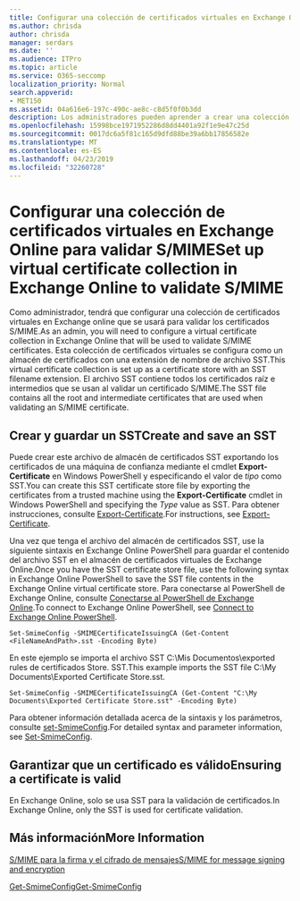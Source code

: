 ```yaml
---
title: Configurar una colección de certificados virtuales en Exchange Online para validar S/MIME
ms.author: chrisda
author: chrisda
manager: serdars
ms.date: ''
ms.audience: ITPro
ms.topic: article
ms.service: O365-seccomp
localization_priority: Normal
search.appverid:
- MET150
ms.assetid: 04a616e6-197c-490c-ae8c-c8d5f0f0b3dd
description: Los administradores pueden aprender a crear una colección de certificados virtuales que se usará para validar certificados S/MIME en Exchange Online.
ms.openlocfilehash: 15998bce1971952286d8dd4401a92f1e9e47c25d
ms.sourcegitcommit: 0017dc6a5f81c165d9dfd88be39a6bb17856582e
ms.translationtype: MT
ms.contentlocale: es-ES
ms.lasthandoff: 04/23/2019
ms.locfileid: "32260728"
---
```

# <a name="set-up-virtual-certificate-collection-in-exchange-online-to-validate-smime"></a><span data-ttu-id="3100e-103">Configurar una colección de certificados virtuales en Exchange Online para validar S/MIME</span><span class="sxs-lookup"><span data-stu-id="3100e-103">Set up virtual certificate collection in Exchange Online to validate S/MIME</span></span>

<span data-ttu-id="3100e-104">Como administrador, tendrá que configurar una colección de certificados virtuales en Exchange online que se usará para validar los certificados S/MIME.</span><span class="sxs-lookup"><span data-stu-id="3100e-104">As an admin, you will need to configure a virtual certificate collection in Exchange Online that will be used to validate S/MIME certificates.</span></span> <span data-ttu-id="3100e-105">Esta colección de certificados virtuales se configura como un almacén de certificados con una extensión de nombre de archivo SST.</span><span class="sxs-lookup"><span data-stu-id="3100e-105">This virtual certificate collection is set up as a certificate store with an SST filename extension.</span></span> <span data-ttu-id="3100e-106">El archivo SST contiene todos los certificados raíz e intermedios que se usan al validar un certificado S/MIME.</span><span class="sxs-lookup"><span data-stu-id="3100e-106">The SST file contains all the root and intermediate certificates that are used when validating an S/MIME certificate.</span></span>

## <a name="create-and-save-an-sst"></a><span data-ttu-id="3100e-107">Crear y guardar un SST</span><span class="sxs-lookup"><span data-stu-id="3100e-107">Create and save an SST</span></span>

<span data-ttu-id="3100e-108">Puede crear este archivo de almacén de certificados SST exportando los certificados de una máquina de confianza mediante el cmdlet **Export-Certificate** en Windows PowerShell y especificando el valor de _tipo_ como SST.</span><span class="sxs-lookup"><span data-stu-id="3100e-108">You can create this SST certificate store file by exporting the certificates from a trusted machine using the **Export-Certificate** cmdlet in Windows PowerShell and specifying the _Type_ value as SST.</span></span> <span data-ttu-id="3100e-109">Para obtener instrucciones, consulte [Export-Certificate](https://docs.microsoft.com/powershell/module/pkiclient/export-certificate).</span><span class="sxs-lookup"><span data-stu-id="3100e-109">For instructions, see [Export-Certificate](https://docs.microsoft.com/powershell/module/pkiclient/export-certificate).</span></span>

<span data-ttu-id="3100e-110">Una vez que tenga el archivo del almacén de certificados SST, use la siguiente sintaxis en Exchange Online PowerShell para guardar el contenido del archivo SST en el almacén de certificados virtuales de Exchange Online.</span><span class="sxs-lookup"><span data-stu-id="3100e-110">Once you have the SST certificate store file, use the following syntax in Exchange Online PowerShell to save the SST file contents in the Exchange Online virtual certificate store.</span></span> <span data-ttu-id="3100e-111">Para conectarse al PowerShell de Exchange Online, consulte [Conectarse al PowerShell de Exchange Online](https://go.microsoft.com/fwlink/p/?linkid=396554).</span><span class="sxs-lookup"><span data-stu-id="3100e-111">To connect to Exchange Online PowerShell, see [Connect to Exchange Online PowerShell](https://go.microsoft.com/fwlink/p/?linkid=396554).</span></span>

```
Set-SmimeConfig -SMIMECertificateIssuingCA (Get-Content <FileNameAndPath>.sst -Encoding Byte)
```

<span data-ttu-id="3100e-112">En este ejemplo se importa el archivo SST C:\Mis Documentos\exported rules de certificados Store. SST.</span><span class="sxs-lookup"><span data-stu-id="3100e-112">This example imports the SST file C:\My Documents\Exported Certificate Store.sst.</span></span>

```
Set-SmimeConfig -SMIMECertificateIssuingCA (Get-Content "C:\My Documents\Exported Certificate Store.sst" -Encoding Byte)
```

<span data-ttu-id="3100e-113">Para obtener información detallada acerca de la sintaxis y los parámetros, consulte [set-SmimeConfig](https://docs.microsoft.com/en-us/powershell/module/exchange/encryption-and-certificates/set-smimeconfig).</span><span class="sxs-lookup"><span data-stu-id="3100e-113">For detailed syntax and parameter information, see [Set-SmimeConfig](https://docs.microsoft.com/en-us/powershell/module/exchange/encryption-and-certificates/set-smimeconfig).</span></span>

## <a name="ensuring-a-certificate-is-valid"></a><span data-ttu-id="3100e-114">Garantizar que un certificado es válido</span><span class="sxs-lookup"><span data-stu-id="3100e-114">Ensuring a certificate is valid</span></span>

<span data-ttu-id="3100e-115">En Exchange Online, solo se usa SST para la validación de certificados.</span><span class="sxs-lookup"><span data-stu-id="3100e-115">In Exchange Online, only the SST is used for certificate validation.</span></span>

## <a name="more-information"></a><span data-ttu-id="3100e-116">Más información</span><span class="sxs-lookup"><span data-stu-id="3100e-116">More Information</span></span>

[<span data-ttu-id="3100e-117">S/MIME para la firma y el cifrado de mensajes</span><span class="sxs-lookup"><span data-stu-id="3100e-117">S/MIME for message signing and encryption</span></span>](s-mime-for-message-signing-and-encryption.md)

[<span data-ttu-id="3100e-118">Get-SmimeConfig</span><span class="sxs-lookup"><span data-stu-id="3100e-118">Get-SmimeConfig</span></span>](http://technet.microsoft.com/library/4b29fa89-0840-4fe9-8885-019fcef2e02b.aspx)
